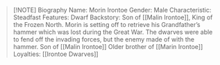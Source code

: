 
> [!NOTE] Biography
> Name: Morin Irontoe
> Gender: Male
> Characteristic: Steadfast
> Features: Dwarf
> Backstory: Son of [[Malin Irontoe]], King of the Frozen North. Morin is setting off to retrieve his Grandfather’s hammer which was lost during the Great War. The dwarves were able to fend off the invading forces, but the enemy made of with the hammer.
> Son of [[Malin Irontoe]]
> Older brother of [[Marin Irontoe]]
> Loyalties: [[Irontoe Dwarves]]








